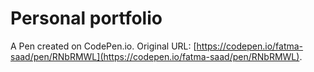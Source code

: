 # Personal portfolio

A Pen created on CodePen.io. Original URL: [https://codepen.io/fatma-saad/pen/RNbRMWL](https://codepen.io/fatma-saad/pen/RNbRMWL).

